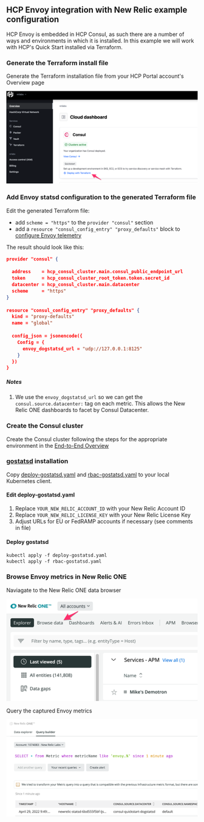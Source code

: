 ## HCP Envoy integration with New Relic example configuration

HCP Envoy is embedded in HCP Consul, as such there are a number of ways and environments in which it is installed. In this example we will work with HCP's Quick Start installed via Terraform.

### Generate the Terraform install file
Generate the Terraform installation file from your HCP Portal account's Overview page

![Generate the Terraform installation file from your HCP Portal account's Overview page](images/Terraform%201.png)

### Add Envoy statsd configuration to the generated Terraform file

Edit the generated Terraform file:
- add `scheme = "https"` to the `provider "consul"` section
- add a `resource "consul_config_entry" "proxy_defaults"` block to [configure Envoy telemetry](https://www.consul.io/docs/connect/proxies/envoy#bootstrap-configuration)

The result should look like this: 

```json
provider "consul" {

  address    = hcp_consul_cluster.main.consul_public_endpoint_url
  token      = hcp_consul_cluster_root_token.token.secret_id
  datacenter = hcp_consul_cluster.main.datacenter
  scheme     = "https"
}

resource "consul_config_entry" "proxy_defaults" {
  kind = "proxy-defaults"
  name = "global"

  config_json = jsonencode({
    Config = { 
      envoy_dogstatsd_url = "udp://127.0.0.1:8125"
    }   
  })  
}
```
##### Notes
1. We use the `envoy_dogstatsd_url` so we can get the `consul.source.datacenter:` tag on each metric. This allows the New Relic ONE dashboards to facet by Consul Datacenter.

### Create the Consul cluster
Create the Consul cluster following the steps for the appropriate environment in the [End-to-End Overview](https://learn.hashicorp.com/tutorials/cloud/consul-end-to-end-overview)

### [gostatsd](https://github.com/atlassian/gostatsd) installation
Copy [deploy-gostatsd.yaml](deploy-gostatsd.yaml) and [rbac-gostatsd.yaml](rbac-gostatsd.yaml) to your local Kubernetes client.

#### Edit deploy-gostatsd.yaml
1. Replace `YOUR_NEW_RELIC_ACCOUNT_ID` with your New Relic Account ID
2. Replace `YOUR_NEW_RELIC_LICENSE_KEY` with your New Relic License Key
3. Adjust URLs for EU or FedRAMP accounts if necessary (see comments in file)

#### Deploy gostatsd
```shell
kubectl apply -f deploy-gostatsd.yaml 
kubectl apply -f rbac-gostatsd.yaml 
```

### Browse Envoy metrics in New Relic ONE

Naviagate to the New Relic ONE data browser

![Naviagate to the New Relic ONE data browser](images/NR1-Browse-data.png)

Query the captured Envoy metrics

![Query the captured Envoy metrics](images/Query_builder___New_Relic_Explorer___New_Relic_One.png)
